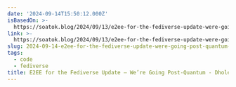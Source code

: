 ```yaml
---
date: '2024-09-14T15:50:12.000Z'
isBasedOn: >-
  https://soatok.blog/2024/09/13/e2ee-for-the-fediverse-update-were-going-post-quantum/?ref=dailydev
link: >-
  https://soatok.blog/2024/09/13/e2ee-for-the-fediverse-update-were-going-post-quantum/?ref=dailydev
slug: 2024-09-14-e2ee-for-the-fediverse-update-were-going-post-quantum-dhole-moments
tags:
  - code
  - fediverse
title: E2EE for the Fediverse Update – We’re Going Post-Quantum - Dhole Moments
---
```

 
